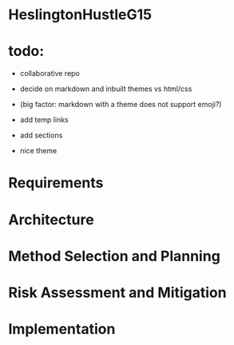 # HeslingtonHustleG15

# todo:
- collaborative repo
- decide on markdown and inbuilt themes vs html/css
 - (big factor: markdown with a theme does not support emoji?)

- add temp links
- add sections
- nice theme

# Requirements

# Architecture

# Method Selection and Planning

# Risk Assessment and Mitigation

# Implementation
